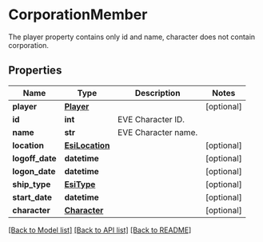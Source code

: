 # CorporationMember

The player property contains only id and name, character does not contain corporation.
## Properties
Name | Type | Description | Notes
------------ | ------------- | ------------- | -------------
**player** | [**Player**](Player.md) |  | [optional] 
**id** | **int** | EVE Character ID. | 
**name** | **str** | EVE Character name. | 
**location** | [**EsiLocation**](EsiLocation.md) |  | [optional] 
**logoff_date** | **datetime** |  | [optional] 
**logon_date** | **datetime** |  | [optional] 
**ship_type** | [**EsiType**](EsiType.md) |  | [optional] 
**start_date** | **datetime** |  | [optional] 
**character** | [**Character**](Character.md) |  | [optional] 

[[Back to Model list]](../README.md#documentation-for-models) [[Back to API list]](../README.md#documentation-for-api-endpoints) [[Back to README]](../README.md)


